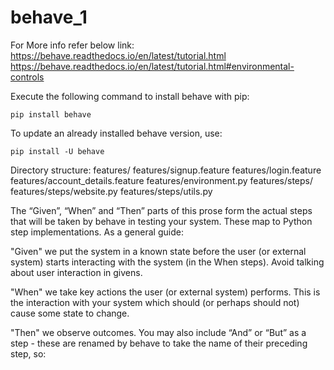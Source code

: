 # behave_1
For More info refer below link:
https://behave.readthedocs.io/en/latest/tutorial.html
https://behave.readthedocs.io/en/latest/tutorial.html#environmental-controls

Execute the following command to install behave with pip:

    pip install behave

To update an already installed behave version, use:

    pip install -U behave

Directory structure:
features/
features/signup.feature
features/login.feature
features/account_details.feature
features/environment.py
features/steps/
features/steps/website.py
features/steps/utils.py



<!-- ================================ -->

The “Given”, “When” and “Then” parts of this prose form the actual steps that will be taken by behave in testing your system.
These map to Python step implementations. As a general guide:

"Given" we put the system in a known state before the user (or external system) starts interacting with the system (in the When steps).
Avoid talking about user interaction in givens.

"When" we take key actions the user (or external system) performs. This is the interaction with your system which should (or perhaps should not)
cause some state to change.

"Then" we observe outcomes.
You may also include “And” or “But” as a step - these are renamed by behave to take the name of their preceding step, so:


